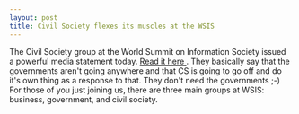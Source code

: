 ```yaml
---
layout: post
title: Civil Society flexes its muscles at the WSIS 
---
```

<p>The Civil Society group at the World Summit on Information Society issued a powerful media statement today. <a href="http://prepcom.net/wsis/1069007476819">Read it here </a>. They basically say that the governments aren't going anywhere and that CS is going to go off and do it's own thing as a response to that. They don't need the governments ;-) For those of you just joining us, there are three main groups at WSIS: business, government, and civil society. </p>
